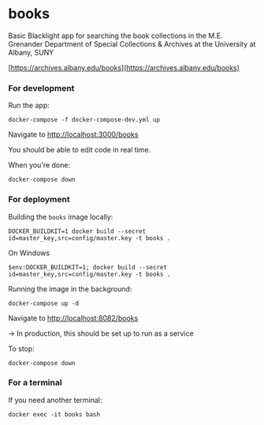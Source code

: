 # books
Basic Blacklight app for searching the book collections in the M.E. Grenander Department of Special Collections & Archives at the University at Albany, SUNY

[https://archives.albany.edu/books](https://archives.albany.edu/books)

### For development

Run the app:
```
docker-compose -f docker-compose-dev.yml up
```

Navigate to [http://localhost:3000/books](http://localhost:3000/books)

You should be able to edit code in real time.

When you're done:
```
docker-compose down
```

### For deployment

Building the `books` image locally:
```
DOCKER_BUILDKIT=1 docker build --secret id=master_key,src=config/master.key -t books .
```
On Windows
```
$env:DOCKER_BUILDKIT=1; docker build --secret id=master_key,src=config/master.key -t books .
```

Running the image in the background:
```
docker-compose up -d
```
Navigate to [http://localhost:8082/books](http://localhost:8082/books)

&#8594; In production, this should be set up to run as a service

To stop:
```
docker-compose down
```

### For a terminal

If you need another terminal:
```
docker exec -it books bash
```